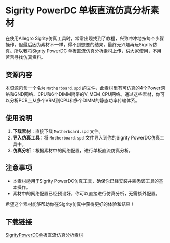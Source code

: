 # Sigrity PowerDC 单板直流仿真分析素材

在使用Allegro Sigrity仿真工具时，常常出现找到了教程，兴致冲冲地按每个步骤操作，但最后因为素材不一样，得不到想要的结果，最终无兴趣再玩Sigrity仿真。所以我将Sigrity PowerDC 单板直流仿真分析素材上传，供大家使用，不用苦苦寻找仿真资料。

## 资源内容

本资源包含一个名为 `Motherboard.spd` 的文件，此素材里有可仿真的4个Power网络和GND网络、CPU和6个DIMM附带的V_MEM_CPU网络。通过这些素材，你可以分析PCB上从多个VRM到CPU和多个DIMM的静态功率传输体系。

## 使用说明

1. **下载素材**：直接下载 `Motherboard.spd` 文件。
2. **导入仿真工具**：将 `Motherboard.spd` 文件导入到你的Sigrity PowerDC仿真工具中。
3. **仿真分析**：根据素材中的网络配置，进行单板直流仿真分析。

## 注意事项

- 本素材适用于Sigrity PowerDC仿真工具，确保你已经安装并熟悉该工具的基本操作。
- 素材中的网络配置已经预设好，你可以直接进行仿真分析，无需额外配置。

希望这个素材能够帮助你在Sigrity仿真中获得更好的体验和结果！

## 下载链接

[SigrityPowerDC单板直流仿真分析素材](https://pan.quark.cn/s/ce89cdcb2eda)